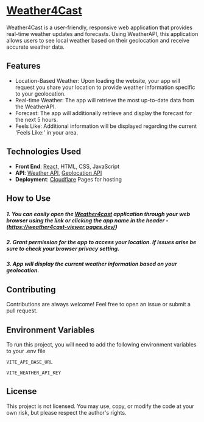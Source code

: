 
# [Weather4Cast](https://weather4cast-viewer.pages.dev/)

Weather4Cast is a user-friendly, responsive web application that provides real-time weather updates and forecasts. Using WeatherAPI, this application allows users to see local weather based on their geolocation and receive accurate weather data.

## Features

- Location-Based Weather: Upon loading the website, your app will request you share your location to provide weather information specific to your geolocation.
- Real-time Weather: The app will retrieve the most up-to-date data from the WeatherAPI.
- Forecast: The app will additionally retrieve and display the forecast for the next 5 hours.
- Feels Like: Additional information will be displayed regarding the current 'Feels Like:' in your area.


## Technologies Used
- **Front End**: [React](https://react.dev/), HTML, CSS, JavaScript
- **API**: [Weather API](https://www.weatherapi.com/), [Geolocation API](https://developer.mozilla.org/en-US/docs/Web/API/Geolocation_API)
- **Deployment**: [Cloudflare](https://www.cloudflare.com/) Pages for hosting
## How to Use
##### 1. You can easily open the [Weather4cast](https://weather4cast-viewer.pages.dev/) application through your web browser using the link or clicking the app name in the header - (https://weather4cast-viewer.pages.dev/)
##### 2. Grant permission for the app to access your location. If issues arise be sure to check your browser privacy setting.
##### 3. App will display the current weather information based on your geolocation.
## Contributing

Contributions are always welcome! Feel free to open an issue or submit a pull request.

## Environment Variables

To run this project, you will need to add the following environment variables to your .env file

`VITE_API_BASE_URL`

`VITE_WEATHER_API_KEY`


## License

This project is not licensed. You may use, copy, or modify the code at your own risk, but please respect the author's rights.


